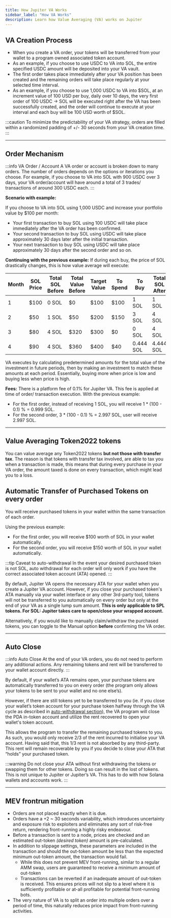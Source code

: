 ```yaml
---
title: How Jupiter VA Works
sidebar_label: "How VA Works"
description: Learn how Value Averaging (VA) works on Jupiter
---
```


<head>
    <title>How Value Averaging Works on Jupiter</title>
    <meta name="twitter:card" content="summary" />
</head>

## VA Creation Process

- When you create a VA order, your tokens will be transferred from your wallet to a program owned associated token account.
- As an example, if you choose to use USDC to VA into SOL, the entire specified USDC amount will be deposited into your VA vault.
- The first order takes place immediately after your VA position has been created and the remaining orders will take place regularly at your selected time interval.
- As an example, if you choose to use 1,000 USDC to VA into $SOL, at an increment value of 100 USD per buy, daily over 10 days, the very first order of 100 USDC -> SOL will be executed right after the VA has been successfully created, and the order will continue to execute at your interval and each buy will be 100 USD worth of $SOL.

:::caution
To minimize the predictability of your VA strategy, orders are filled within a randomized padding of +/- 30 seconds from your VA creation time.
:::

---

## Order Mechanism

:::info VA Order / Account
A VA order or account is broken down to many orders. The number of orders depends on the options or iterations you choose. For example, if you choose to VA into SOL with 900 USDC over 3 days, your VA order/account will have around a total of 3 trades/ transactions of around 300 USDC each.
:::

**Scenario with example:**

If you choose to VA into SOL using 1,000 USDC and increase your portfolio value by $100 per month: 
- Your first transaction to buy SOL using 100 USDC will take place immediately after the VA order has been confirmed.
- Your second transaction to buy SOL using USDC will take place approximately 30 days later after the initial transaction.
- Your next transaction to buy SOL using USDC will take place approximately 30 days after the second order and so on.

**Continuing with the previous example:**
If during each buy, the price of SOL drastically changes, this is how value average will execute:

| Month | SOL Price | Total SOL Before | Total Value Before | Target Value | To Spend | To Buy    | Total SOL After | Total Value After |
| ------|-----------|------------------|--------------------|--------------|----------|-----------|-----------------|------------------ |
| 1     | $100      | 0 SOL            | $0                 | $100         | $100     | 1 SOL     | 1 SOL           | $100              |
| 2     | $50       | 1 SOL            | $50                | $200         | $150     | 3 SOL     | 4 SOL           | $200              |
| 3     | $80       | 4 SOL            | $320               | $300         | $0       | 0 SOL     | 4 SOL           | $320              |
| 4     | $90       | 4 SOL            | $360               | $400         | $40      | 0.444 SOL | 4.444 SOL       | $400              |

VA executes by calculating predetermined amounts for the total value of the investment in future periods, then by making an investment to match these amounts at each period. Essentially, buying more when price is low and buying less when price is high.

**Fees:**
There is a platform fee of 0.1% for Jupiter VA. This fee is applied at time of order/ transaction execution. With the previous example:
- For the first order, instead of receiving 1 SOL, you will receive 1 * (100 - 0.1) % = 0.999 SOL.
- For the second order, 3 * (100 - 0.1) % = 2.997 SOL, user will receive 2.997 SOL.

---

## Value Averaging Token2022 tokens

You can value average any Token2022 tokens **but not those with transfer tax**. The reason is that tokens with transfer tax involved, are able to tax you when a transaction is made, this means that during every purchase in your VA order, the amount taxed is done on every transaction, which might lead you to a loss.

## Automatic Transfer of Purchased Tokens on every order

You will receive purchased tokens in your wallet within the same transaction of each order.

Using the previous example:
- For the first order, you will receive $100 worth of SOL in your wallet automatically.
- For the second order, you will receive $150 worth of SOL in your wallet automatically.

:::tip Caveat to auto-withdrawal
In the event your desired purchased token is not SOL, auto withdrawal for each order will only work if you have the correct associated token account (ATA) opened.
:::

By default, Jupiter VA opens the necessary ATA for your wallet when you create a Jupiter VA account. However, if you close your purchased token's ATA manually via your wallet interface or any other 3rd-party tool, tokens will not be transferred to you automatically on every order but only at the end of your VA as a single lump sum amount. **This is only applicable to SPL tokens. For SOL: Jupiter takes care to open/close your wrapped account.**

Alternatively, if you would like to manually claim/withdraw the purchased tokens, you can toggle to the Manual option **before** confirming the VA order.

---

## Auto Close

:::info Auto Close
At the end of your VA orders, you do not need to perform any additional actions. Any remaining tokens and rent will be transferred to your wallet account directly.
:::

By default, if your wallet’s ATA remains open, your purchase tokens are automatically transferred to you on every order (the program only allows your tokens to be sent to your wallet and no one else’s).

However, if there are still tokens yet to be transferred to you (ie. if you close your wallet’s token account for your purchase token halfway through the VA cycle as described in [auto-withdrawal section](https://station.jup.ag/guides/va/how-va-work#automatic-transfer-of-purchased-tokens-on-every-order)), the VA program will close the PDA in-token account and utilize the rent recovered to open your wallet's token account.

This allows the program to transfer the remaining purchased tokens to you. As such, you would only receive 2/3 of the rent incurred to initialise your VA account. Having said that, this 1/3 rent is not absorbed by any third-party. This rent will remain recoverable by you if you decide to close your ATA that “holds” your purchased token.

:::warning
Do not close your ATA without first withdrawing the tokens or swapping them for other tokens. Doing so can result in the lost of tokens. This is not unique to Jupiter or Jupiter’s VA. This has to do with how Solana wallets and accounts work.
:::

---

## MEV frontrun mitigation

- Orders are not placed exactly when it is due.
- Orders have a +2 ~ 30 seconds variability, which introduces uncertainty and exposure risk to exploiters and eliminates any sort of risk-free return, rendering front-running a highly risky endeavour.
- Before a transaction is sent to a node, prices are checked and an estimated out-token *(desired token)* amount is pre-calculated.
- In addition to slippage settings, these parameters are included in the transaction and should the out-token amount be less than the expected minimum out-token amount, the transaction would fail.
    - While this does not prevent MEV front-running, similar to a regular AMM swap, users are guaranteed to receive a minimum amount of out-token
    - Transactions can be reverted if an inadequate amount of out-token is received. This ensures prices will not slip to a level where it is sufficiently profitable or at-all profitable for potential front-running bots.
- The very nature of VA is to split an order into multiple orders over a period of time, this naturally reduces price impact from front-running activities.
